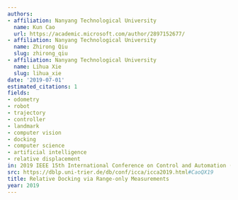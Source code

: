 ```yaml
---
authors:
- affiliation: Nanyang Technological University
  name: Kun Cao
  url: https://academic.microsoft.com/author/2897152677/
- affiliation: Nanyang Technological University
  name: Zhirong Qiu
  slug: zhirong_qiu
- affiliation: Nanyang Technological University
  name: Lihua Xie
  slug: lihua_xie
date: '2019-07-01'
estimated_citations: 1
fields:
- odometry
- robot
- trajectory
- controller
- landmark
- computer vision
- docking
- computer science
- artificial intelligence
- relative displacement
in: 2019 IEEE 15th International Conference on Control and Automation (ICCA)
src: https://dblp.uni-trier.de/db/conf/icca/icca2019.html#CaoQX19
title: Relative Docking via Range-only Measurements
year: 2019
---
```

